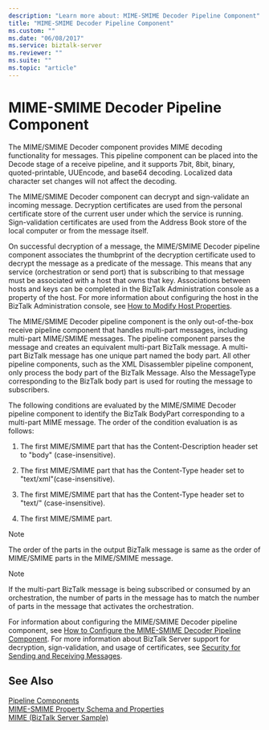```yaml
---
description: "Learn more about: MIME-SMIME Decoder Pipeline Component"
title: "MIME-SMIME Decoder Pipeline Component"
ms.custom: ""
ms.date: "06/08/2017"
ms.service: biztalk-server
ms.reviewer: ""
ms.suite: ""
ms.topic: "article"
---
```

# MIME-SMIME Decoder Pipeline Component
The MIME/SMIME Decoder component provides MIME decoding functionality for messages. This pipeline component can be placed into the Decode stage of a receive pipeline, and it supports 7bit, 8bit, binary, quoted-printable, UUEncode, and base64 decoding. Localized data character set changes will not affect the decoding.  
  
 The MIME/SMIME Decoder component can decrypt and sign-validate an incoming message. Decryption certificates are used from the personal certificate store of the current user under which the service is running. Sign-validation certificates are used from the Address Book store of the local computer or from the message itself.  
  
 On successful decryption of a message, the MIME/SMIME Decoder pipeline component associates the thumbprint of the decryption certificate used to decrypt the message as a predicate of the message. This means that any service (orchestration or send port) that is subscribing to that message must be associated with a host that owns that key. Associations between hosts and keys can be completed in the BizTalk Administration console as a property of the host. For more information about configuring the host in the BizTalk Administration console, see [How to Modify Host Properties](../core/how-to-modify-host-properties.md).  
  
 The MIME/SMIME Decoder pipeline component is the only out-of-the-box receive pipeline component that handles multi-part messages, including multi-part MIME/SMIME messages. The pipeline component parses the message and creates an equivalent multi-part BizTalk message. A multi-part BizTalk message has one unique part named the body part. All other pipeline components, such as the XML Disassembler pipeline component, only process the body part of the BizTalk Message. Also the MessageType corresponding to the BizTalk body part is used for routing the message to subscribers.  
  
 The following conditions are evaluated by the MIME/SMIME Decoder pipeline component to identify the BizTalk BodyPart corresponding to a multi-part MIME message. The order of the condition evaluation is as follows:  
  
1.  The first MIME/SMIME part that has the Content-Description header set to "body" (case-insensitive).  
  
2.  The first MIME/SMIME part that has the Content-Type header set to "text/xml"(case-insensitive).  
  
3.  The first MIME/SMIME part that has the Content-Type header set to "text/" (case-insensitive).  
  
4.  The first MIME/SMIME part.  
  
> [!NOTE]
>  The order of the parts in the output BizTalk message is same as the order of MIME/SMIME parts in the MIME/SMIME message.  
  
> [!NOTE]
>  If the multi-part BizTalk message is being subscribed or consumed by an orchestration, the number of parts in the message has to match the number of parts in the message that activates the orchestration.  
  
 For information about configuring the MIME/SMIME Decoder pipeline component, see [How to Configure the MIME-SMIME Decoder Pipeline Component](../core/how-to-configure-the-mime-smime-decoder-pipeline-component.md). For more information about BizTalk Server support for decryption, sign-validation, and usage of certificates, see [Security for Sending and Receiving Messages](../core/security-for-sending-and-receiving-messages.md).  
  
## See Also  
 [Pipeline Components](../core/pipeline-components.md)   
 [MIME-SMIME Property Schema and Properties](../core/mime-smime-property-schema-and-properties.md)   
 [MIME (BizTalk Server Sample)](../core/mime-biztalk-server-sample.md)
